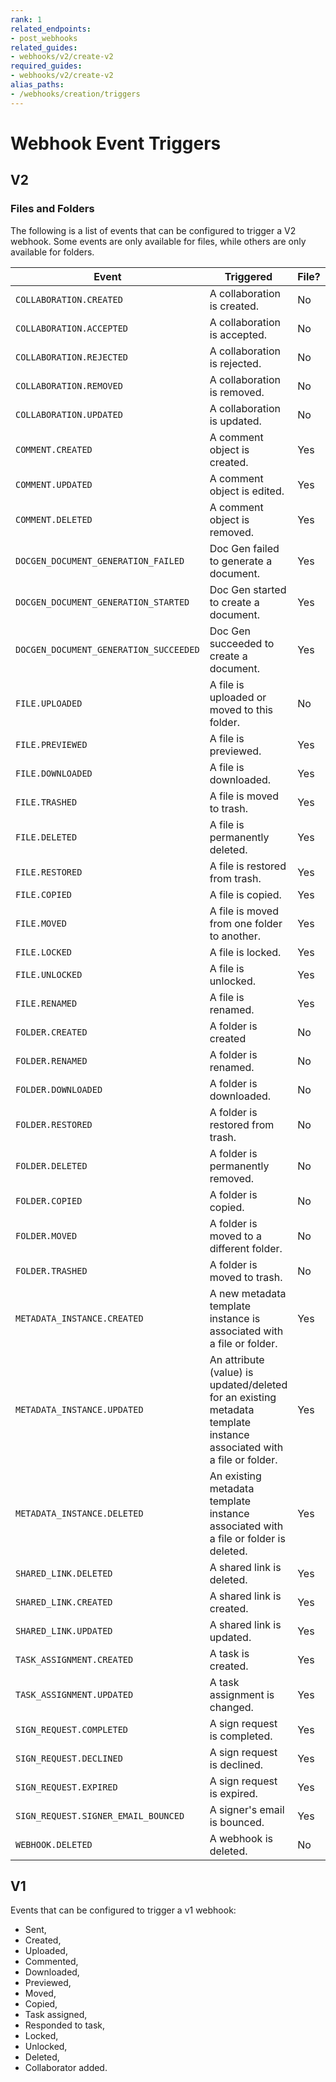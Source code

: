```yaml
---
rank: 1
related_endpoints:
- post_webhooks
related_guides:
- webhooks/v2/create-v2
required_guides:
- webhooks/v2/create-v2
alias_paths:
- /webhooks/creation/triggers
---
```


# Webhook Event Triggers

## V2

### Files and Folders

The following is a list of events that can be configured to trigger a V2
webhook. Some events are only available for files, while others are only
available for folders.

| Event                       | Triggered                                                                                                           | File? | Folder? |
|-----------------------------|---------------------------------------------------------------------------------------------------------------------|-------|---------|
| `COLLABORATION.CREATED`     | A collaboration is created.                                                                                          | No    | Yes     |
| `COLLABORATION.ACCEPTED`    | A collaboration is accepted.                                                                                   | No    | Yes     |
| `COLLABORATION.REJECTED`    | A collaboration is rejected.                                                                                   | No    | Yes     |
| `COLLABORATION.REMOVED`     | A collaboration is removed.                                                                                    | No    | Yes     |
| `COLLABORATION.UPDATED`     | A collaboration is updated.                                                                                   | No    | Yes     |
| `COMMENT.CREATED`           | A comment object is created.                                                                                         | Yes   | Yes     |
| `COMMENT.UPDATED`           | A comment object is edited.                                                                                         | Yes   | Yes     |
| `COMMENT.DELETED`           | A comment object is removed.                                                                                         | Yes   | Yes     |
| `DOCGEN_DOCUMENT_GENERATION_FAILED` | Doc Gen failed to generate a document. | Yes | No |
| `DOCGEN_DOCUMENT_GENERATION_STARTED` | Doc Gen started to create a document. | Yes | No |
| `DOCGEN_DOCUMENT_GENERATION_SUCCEEDED` | Doc Gen succeeded to create a document. | Yes | No |
| `FILE.UPLOADED`             | A file is uploaded or moved to this folder.                                                                       | No    | Yes     |
| `FILE.PREVIEWED`            | A file is previewed.                                                                                                 | Yes   | Yes     |
| `FILE.DOWNLOADED`           | A file is downloaded.                                                                                                | Yes   | Yes     |
| `FILE.TRASHED`              | A file is moved to trash.                                                                                        | Yes   | Yes     |
| `FILE.DELETED`              | A file is permanently deleted.                                                                                       | Yes   | Yes     |
| `FILE.RESTORED`             | A file is restored from trash.                                                                                   | Yes   | Yes     |
| `FILE.COPIED`               | A file is copied.                                                                                                    | Yes   | Yes     |
| `FILE.MOVED`                | A file is moved from one folder to another.                                                                          | Yes   | Yes     |
| `FILE.LOCKED`               | A file is locked.                                                                                                    | Yes   | Yes     |
| `FILE.UNLOCKED`             | A file is unlocked.                                                                                                  | Yes   | Yes     |
| `FILE.RENAMED`              | A file is renamed.                                                                                                 | Yes   | Yes     |
| `FOLDER.CREATED`            | A folder is created                                                                                                 | No    | Yes     |
| `FOLDER.RENAMED`            | A folder is renamed.                                                                                               | No    | Yes     |
| `FOLDER.DOWNLOADED`         | A folder is downloaded.                                                                                              | No    | Yes     |
| `FOLDER.RESTORED`           | A folder is restored from trash.                                                                                 | No    | Yes     |
| `FOLDER.DELETED`            | A folder is permanently removed.                                                                                    | No    | Yes     |
| `FOLDER.COPIED`             | A folder is copied.                                                                                          | No    | Yes     |
| `FOLDER.MOVED`              | A folder is moved to a different folder.                                                                             | No    | Yes     |
| `FOLDER.TRASHED`            | A folder is moved to trash.                                                                                      | No    | Yes     |
| `METADATA_INSTANCE.CREATED` | A new metadata template instance is associated with a file or folder.                                                | Yes   | Yes     |
| `METADATA_INSTANCE.UPDATED` | An attribute (value) is updated/deleted for an existing metadata template instance associated with a file or folder. | Yes   | Yes     |
| `METADATA_INSTANCE.DELETED` | An existing metadata template instance associated with a file or folder is deleted.                                  | Yes   | Yes     |
| `SHARED_LINK.DELETED`       | A shared link is deleted.                                                                                           | Yes   | Yes     |
| `SHARED_LINK.CREATED`       | A shared link is created.                                                                                           | Yes   | Yes     |
| `SHARED_LINK.UPDATED`       | A shared link is updated.                                                                                           | Yes   | Yes     |
| `TASK_ASSIGNMENT.CREATED`   | A task is created.                                                                                                   | Yes   | Yes     |
| `TASK_ASSIGNMENT.UPDATED`   | A task assignment is changed.                                                                                        | Yes   | Yes     |
| `SIGN_REQUEST.COMPLETED`    | A sign request is completed.                                                                                         | Yes   | Yes     |
| `SIGN_REQUEST.DECLINED`     | A sign request is declined.                                                                                          | Yes   | Yes     |
| `SIGN_REQUEST.EXPIRED`      | A sign request is expired.                                                                                           | Yes   | Yes     |
| `SIGN_REQUEST.SIGNER_EMAIL_BOUNCED` | A signer's email is bounced. | Yes | Yes |
| `WEBHOOK.DELETED`           | A webhook is deleted.                                                                                           | No    | No      |

<!-- | `SIGN_REQUEST.SIGNER_EMAIL_BOUNCED` | A sign request recipient email notification was not delivered | -->

## V1

Events that can be configured to trigger a v1 webhook:

- Sent,
- Created,
- Uploaded,
- Commented,
- Downloaded,
- Previewed,
- Moved,
- Copied,
- Task assigned,
- Responded to task,
- Locked,
- Unlocked,
- Deleted,
- Collaborator added.